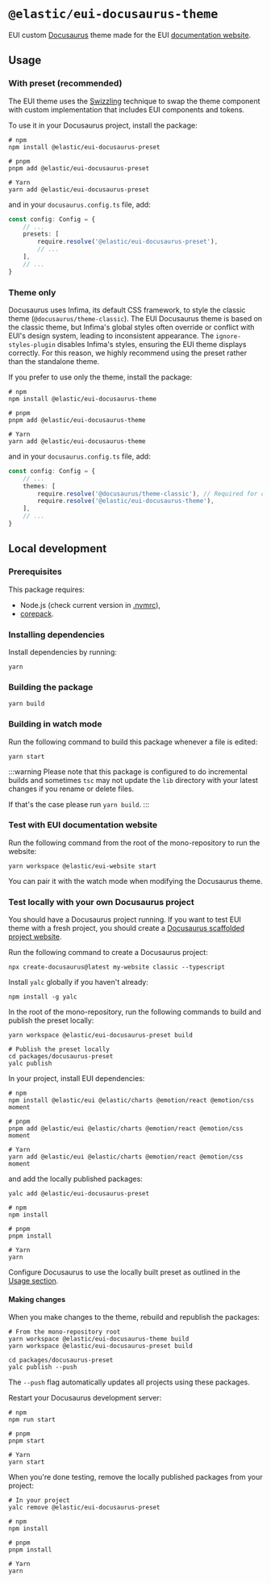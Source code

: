 # `@elastic/eui-docusaurus-theme`

EUI custom [Docusaurus](https://docusaurus.io/) theme made for the EUI [documentation website](https://eui.elastic.co).

## Usage

### With preset (recommended)

The EUI theme uses the [Swizzling](https://docusaurus.io/docs/swizzling/) technique to swap the theme component with custom implementation that includes EUI components and tokens.

To use it in your Docusaurus project, install the package:

```shell
# npm
npm install @elastic/eui-docusaurus-preset

# pnpm
pnpm add @elastic/eui-docusaurus-preset

# Yarn
yarn add @elastic/eui-docusaurus-preset
```

and in your `docusaurus.config.ts` file, add:

```ts
const config: Config = {
    // ...
    presets: [
        require.resolve('@elastic/eui-docusaurus-preset'),
        // ...
    ],
    // ...
}
```

### Theme only

Docusaurus uses Infima, its default CSS framework, to style the classic theme (`@docusaurus/theme-classic`). The EUI Docusaurus theme is based on the classic theme, but Infima's global styles often override or conflict with EUI's design system, leading to inconsistent appearance. The `ignore-styles-plugin` disables Infima's styles, ensuring the EUI theme displays correctly. For this reason, we highly recommend using the preset rather than the standalone theme.

If you prefer to use only the theme, install the package:

```shell
# npm
npm install @elastic/eui-docusaurus-theme

# pnpm
pnpm add @elastic/eui-docusaurus-theme

# Yarn
yarn add @elastic/eui-docusaurus-theme
```

and in your `docusaurus.config.ts` file, add:

```ts
const config: Config = {
    // ...
    themes: [
        require.resolve('@docusaurus/theme-classic'), // Required for compatibility
        require.resolve('@elastic/eui-docusaurus-theme'),
    ],
    // ...
}
```

## Local development

### Prerequisites

This package requires:

- Node.js (check current version in [.nvmrc](../../.nvmrc)),
- [corepack](https://nodejs.org/api/corepack.html).

### Installing dependencies

Install dependencies by running:

```shell
yarn
```

### Building the package

```shell
yarn build
```

### Building in watch mode

Run the following command to build this package whenever a file is edited:

```shell
yarn start
```

:::warning
Please note that this package is configured to do incremental builds and sometimes `tsc` may not update the `lib` directory with your latest changes if you rename or delete files.

If that's the case please run `yarn build`.
:::

### Test with EUI documentation website

Run the following command from the root of the mono-repository to run the website:

```shell
yarn workspace @elastic/eui-website start
```

You can pair it with the watch mode when modifying the Docusaurus theme.

### Test locally with your own Docusaurus project

You should have a Docusaurus project running. If you want to test EUI theme with a fresh project, you should create a [Docusaurus scaffolded project website](https://docusaurus.io/docs/installation).

Run the following command to create a Docusaurus project:

```shell
npx create-docusaurus@latest my-website classic --typescript
```

Install `yalc` globally if you haven't already:

```shell
npm install -g yalc
```

In the root of the mono-repository, run the following commands to build and publish the preset locally:

```shell
yarn workspace @elastic/eui-docusaurus-preset build

# Publish the preset locally
cd packages/docusaurus-preset
yalc publish
```

In your project, install EUI dependencies:

```shell
# npm
npm install @elastic/eui @elastic/charts @emotion/react @emotion/css moment

# pnpm
pnpm add @elastic/eui @elastic/charts @emotion/react @emotion/css moment

# Yarn
yarn add @elastic/eui @elastic/charts @emotion/react @emotion/css moment
```

and add the locally published packages:

```shell
yalc add @elastic/eui-docusaurus-preset

# npm
npm install

# pnpm
pnpm install

# Yarn
yarn
```

Configure Docusaurus to use the locally built preset as outlined in the [Usage section](#usage).

#### Making changes

When you make changes to the theme, rebuild and republish the packages:

```shell
# From the mono-repository root
yarn workspace @elastic/eui-docusaurus-theme build
yarn workspace @elastic/eui-docusaurus-preset build

cd packages/docusaurus-preset  
yalc publish --push
```

The `--push` flag automatically updates all projects using these packages.

Restart your Docusaurus development server:

```shell
# npm
npm run start

# pnpm
pnpm start

# Yarn
yarn start
```

When you're done testing, remove the locally published packages from your project:

```shell
# In your project
yalc remove @elastic/eui-docusaurus-preset

# npm
npm install

# pnpm
pnpm install

# Yarn
yarn
```
